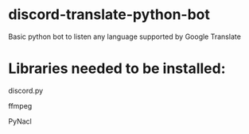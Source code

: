 # discord-translate-python-bot
Basic python bot to listen any language supported by Google Translate

# Libraries needed to be installed: 
discord.py

ffmpeg

PyNacl
